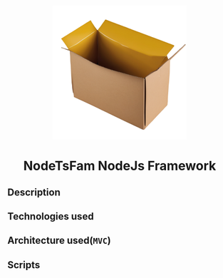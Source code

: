 <div align="center">
  <a href="https://github.com/emmanuelonah/nodetsfam">
    <img src="./public/logo.png" alt="NodeTsFam logo" width="300" />
  </a>
</div>

<h1 align="center">NodeTsFam NodeJs Framework</h1>

## Description

## Technologies used

## Architecture used(`MVC`)

## Scripts